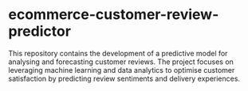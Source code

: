 # ecommerce-customer-review-predictor
This repository contains the development of a predictive model for analysing and forecasting customer reviews. The project focuses on leveraging machine learning and data analytics to optimise customer satisfaction by predicting review sentiments and delivery experiences.
